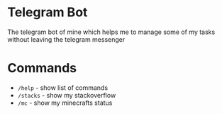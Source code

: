 # Telegram Bot

The telegram bot of mine which helps me to manage some of my tasks without
leaving the telegram messenger

# Commands

* `/help` - show list of commands
* `/stacks` - show my stackoverflow
* `/mc` - show my minecrafts status
